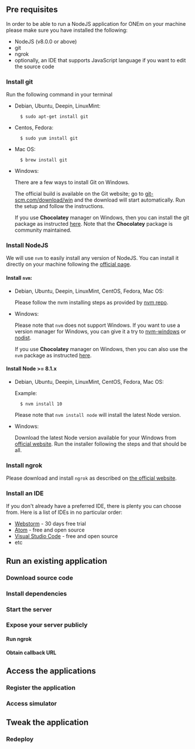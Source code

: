 ## Pre requisites
In order to be able to run a NodeJS application for ONEm on your machine please make sure
you have installed the following:

- NodeJS (v8.0.0 or above)
- git
- ngrok
- optionally, an IDE that supports JavaScript language if you want to edit the source code

### Install git
Run the following command in your terminal

- Debian, Ubuntu, Deepin, LinuxMint:

        $ sudo apt-get install git

- Centos, Fedora:

        $ sudo yum install git

- Mac OS:

        $ brew install git

- Windows:

    There are a few ways to install Git on Windows.

    The official build is available on the Git website; go to 
    [git-scm.com/download/win](https://git-scm.com/download/win) and the download 
    will start automatically. Run the setup and follow the instructions.

    If you use **Chocolatey** manager on Windows, then you can install the git 
    package as instructed [here](https://chocolatey.org/packages/git). Note that the
    **Chocolatey** package is community maintained.

### Install NodeJS

We will use `nvm` to easily install any version of NodeJS. You can install it directly on
your machine following the [official page](https://nodejs.org/en/download/).

#### Install `nvm`:

- Debian, Ubuntu, Deepin, LinuxMint, CentOS, Fedora, Mac OS:

    Please follow the nvm installing steps as provided by 
    [nvm repo](https://github.com/nvm-sh/nvm#install--update-script).

- Windows:

    Please note that `nvm` does not support Windows. If you want to use a version
    manager for Windows, you can give it a try to 
    [nvm-windows](https://github.com/coreybutler/nvm-windows) or 
    [nodist](https://github.com/nullivex/nodist).

    If you use **Chocolatey** manager on Windows, then you can also use the `nvm` 
    package as instructed [here](https://chocolatey.org/packages/nvm).

#### Install Node >= 8.1.x

- Debian, Ubuntu, Deepin, LinuxMint, CentOS, Fedora, Mac OS:

    Example:

        $ nvm install 10

    Please note that `nvm install node` will install the latest Node version.

- Windows:
    
    Download the latest Node version available for your Windows from 
    [official website](https://nodejs.org/en/download/). Run the installer following 
    the steps and that should be all.

### Install ngrok
Please download and install `ngrok` as described on [the official website](https://ngrok.com/download).

### Install an IDE
If you don't already have a preferred IDE, there is plenty you can choose from. Here is a
list of IDEs in no particular order:

- [Webstorm](https://www.jetbrains.com/webstorm/) - 30 days free trial
- [Atom](https://atom.io/) - free and open source
- [Visual Studio Code](https://code.visualstudio.com/) - free and open source
- etc

## Run an existing application
<!-- to be detailed -->

### Download source code
<!-- to be detailed -->

### Install dependencies
<!-- to be detailed -->

### Start the server
<!-- to be detailed -->

### Expose your server publicly
<!-- to be detailed -->

#### Run ngrok
<!-- to be detailed -->

#### Obtain callback URL
<!-- to be detailed -->


## Access the applications
<!-- to be detailed -->

### Register the application
<!-- to be detailed -->

### Access simulator
<!-- to be detailed -->


## Tweak the application
<!-- to be detailed -->

### Redeploy
<!-- to be detailed -->
